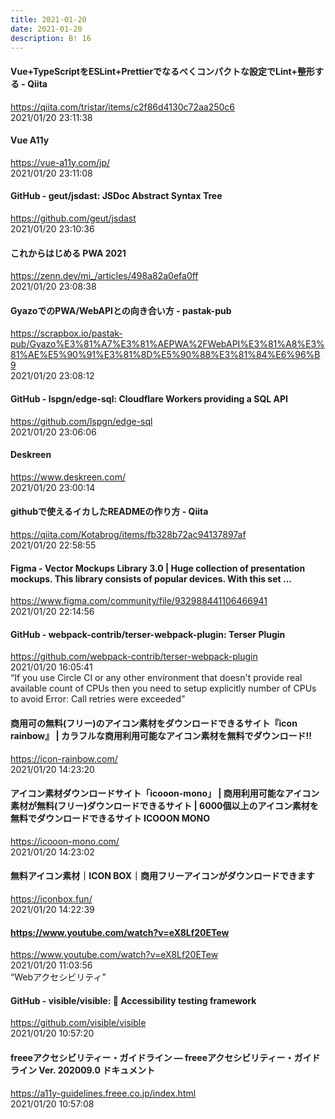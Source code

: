 ```yaml
---
title: 2021-01-20
date: 2021-01-20
description: B! 16
---
```


#### Vue+TypeScriptをESLint+Prettierでなるべくコンパクトな設定でLint+整形する - Qiita
https://qiita.com/tristar/items/c2f86d4130c72aa250c6<br>
2021/01/20 23:11:38<br>


#### Vue A11y
https://vue-a11y.com/jp/<br>
2021/01/20 23:11:08<br>


#### GitHub - geut/jsdast: JSDoc Abstract Syntax Tree
https://github.com/geut/jsdast<br>
2021/01/20 23:10:36<br>


#### これからはじめる PWA 2021
https://zenn.dev/mi_/articles/498a82a0efa0ff<br>
2021/01/20 23:08:38<br>


#### GyazoでのPWA/WebAPIとの向き合い方 - pastak-pub
https://scrapbox.io/pastak-pub/Gyazo%E3%81%A7%E3%81%AEPWA%2FWebAPI%E3%81%A8%E3%81%AE%E5%90%91%E3%81%8D%E5%90%88%E3%81%84%E6%96%B9<br>
2021/01/20 23:08:12<br>


#### GitHub - lspgn/edge-sql: Cloudflare Workers providing a SQL API
https://github.com/lspgn/edge-sql<br>
2021/01/20 23:06:06<br>


#### Deskreen
https://www.deskreen.com/<br>
2021/01/20 23:00:14<br>


#### githubで使えるイカしたREADMEの作り方 - Qiita
https://qiita.com/Kotabrog/items/fb328b72ac94137897af<br>
2021/01/20 22:58:55<br>


#### Figma - Vector Mockups Library 3.0 | Huge collection of presentation mockups. This library consists of popular devices. With this set ...
https://www.figma.com/community/file/932988441106466941<br>
2021/01/20 22:14:56<br>


#### GitHub - webpack-contrib/terser-webpack-plugin: Terser Plugin
https://github.com/webpack-contrib/terser-webpack-plugin<br>
2021/01/20 16:05:41<br>
“If you use Circle CI or any other environment that doesn't provide real available count of CPUs then you need to setup explicitly number of CPUs to avoid Error: Call retries were exceeded”


#### 商用可の無料(フリー)のアイコン素材をダウンロードできるサイト『icon rainbow』 | カラフルな商用利用可能なアイコン素材を無料でダウンロード!!
https://icon-rainbow.com/<br>
2021/01/20 14:23:20<br>


#### アイコン素材ダウンロードサイト「icooon-mono」 | 商用利用可能なアイコン素材が無料(フリー)ダウンロードできるサイト | 6000個以上のアイコン素材を無料でダウンロードできるサイト ICOOON MONO
https://icooon-mono.com/<br>
2021/01/20 14:23:02<br>


#### 無料アイコン素材｜ICON BOX｜商用フリーアイコンがダウンロードできます
https://iconbox.fun/<br>
2021/01/20 14:22:39<br>


#### https://www.youtube.com/watch?v=eX8Lf20ETew
https://www.youtube.com/watch?v=eX8Lf20ETew<br>
2021/01/20 11:03:56<br>
“Webアクセシビリティ”


#### GitHub - visible/visible: 🦉 Accessibility testing framework
https://github.com/visible/visible<br>
2021/01/20 10:57:20<br>


#### freeeアクセシビリティー・ガイドライン — freeeアクセシビリティー・ガイドライン Ver. 202009.0 ドキュメント
https://a11y-guidelines.freee.co.jp/index.html<br>
2021/01/20 10:57:08<br>


